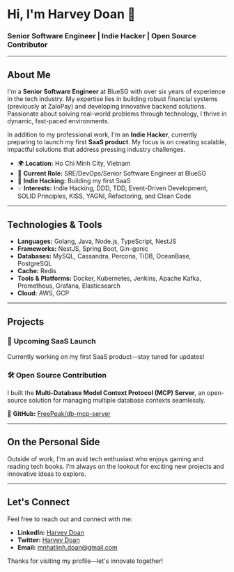 # Hi, I'm Harvey Doan 👋

### Senior Software Engineer | Indie Hacker | Open Source Contributor

---

## About Me

I'm a **Senior Software Engineer** at BlueSG with over six years of experience in the tech industry. My expertise lies in building robust financial systems (previously at ZaloPay) and developing innovative backend solutions. Passionate about solving real-world problems through technology, I thrive in dynamic, fast-paced environments.

In addition to my professional work, I'm an **Indie Hacker**, currently preparing to launch my first **SaaS product**. My focus is on creating scalable, impactful solutions that address pressing industry challenges.

- 🌍 **Location:** Ho Chi Minh City, Vietnam  
- 💼 **Current Role:** SRE/DevOps/Senior Software Engineer at BlueSG  
- 🚀 **Indie Hacking:** Building my first SaaS  
- 💡 **Interests:** Indie Hacking, DDD, TDD, Event-Driven Development, SOLID Principles, KISS, YAGNI, Refactoring, and Clean Code  

---

## Technologies & Tools

- **Languages:** Golang, Java, Node.js, TypeScript, NestJS  
- **Frameworks:** NestJS, Spring Boot, Gin-gonic  
- **Databases:** MySQL, Cassandra, Percona, TiDB, OceanBase, PostgreSQL  
- **Cache:** Redis  
- **Tools & Platforms:** Docker, Kubernetes, Jenkins, Apache Kafka, Prometheus, Grafana, Elasticsearch  
- **Cloud:** AWS, GCP  

---

## Projects

### 🚀 **Upcoming SaaS Launch**
Currently working on my first SaaS product—stay tuned for updates!

### 🛠 **Open Source Contribution**
I built the **Multi-Database Model Context Protocol (MCP) Server**, an open-source solution for managing multiple database contexts seamlessly.

🔗 **GitHub:** [FreePeak/db-mcp-server](https://github.com/FreePeak/db-mcp-server)

---

## On the Personal Side

Outside of work, I'm an avid tech enthusiast who enjoys gaming and reading tech books. I’m always on the lookout for exciting new projects and innovative ideas to explore.

---

## Let's Connect

Feel free to reach out and connect with me:

- **LinkedIn:** [Harvey Doan](https://www.linkedin.com/in/harveydoan)  
- **Twitter:** [Harvey Doan](https://twitter.com/harveydoan)  
- **Email:** [mnhatlinh.doan@gmail.com](mailto:mnhatlinh.doan@gmail.com)  

Thanks for visiting my profile—let's innovate together!

